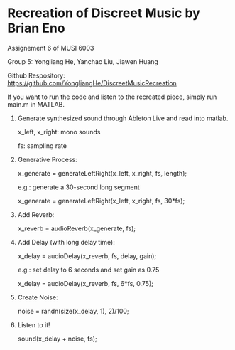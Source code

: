# Recreation of Discreet Music by Brian Eno
Assignement 6 of MUSI 6003

Group 5: Yongliang He, Yanchao Liu, Jiawen Huang

Github Respository: https://github.com/YongliangHe/DiscreetMusicRecreation

If you want to run the code and listen to the recreated piece, simply run main.m in MATLAB.

1. Generate synthesized sound through Ableton Live and read into matlab.
	
	x_left, x_right: mono sounds
	
	fs: sampling rate

2. Generative Process:
	
	x_generate = generateLeftRight(x_left, x_right, fs, length);
	
	e.g.: generate a 30-second long segment
		
	x_generate = generateLeftRight(x_left, x_right, fs, 30*fs);

3. Add Reverb:
	
	x_reverb = audioReverb(x_generate, fs);

4. Add Delay (with long delay time):
	
	x_delay = audioDelay(x_reverb, fs, delay, gain);
	
	e.g.: set delay to 6 seconds and set gain as 0.75
		
	x_delay = audioDelay(x_reverb, fs, 6*fs, 0.75);
		
5. Create Noise:
	
	noise = randn(size(x_delay, 1), 2)/100;

6. Listen to it!
	
	sound(x_delay + noise, fs);
